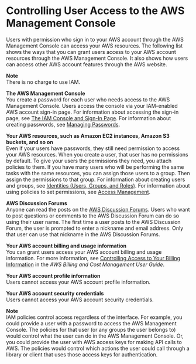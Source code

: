 # Controlling User Access to the AWS Management Console<a name="console_controlling-access"></a>

Users with permission who sign in to your AWS account through the AWS Management Console can access your AWS resources\. The following list shows the ways that you can grant users access to your AWS account resources through the AWS Management Console\. It also shows how users can access other AWS account features through the AWS website\.

**Note**  
There is no charge to use IAM\.

**The AWS Management Console**  
You create a password for each user who needs access to the AWS Management Console\. Users access the console via your IAM\-enabled AWS account sign\-in page\. For information about accessing the sign\-in page, see [The IAM Console and Sign\-In Page](console.md)\. For information about creating passwords, see [Managing Passwords](id_credentials_passwords.md)\.

**Your AWS resources, such as Amazon EC2 instances, Amazon S3 buckets, and so on**  
Even if your users have passwords, they still need permission to access your AWS resources\. When you create a user, that user has no permissions by default\. To give your users the permissions they need, you attach policies to them\. If you have many users who will be performing the same tasks with the same resources, you can assign those users to a group\. Then assign the permissions to that group\. For information about creating users and groups, see [Identities \(Users, Groups, and Roles\)](id.md)\. For information about using policies to set permissions, see [Access Management](access.md)\.

**AWS Discussion Forums**  
Anyone can read the posts on the [AWS Discussion Forums](https://forums.aws.amazon.com/)\. Users who want to post questions or comments to the AWS Discussion Forum can do so using their user name\. The first time a user posts to the AWS Discussion Forum, the user is prompted to enter a nickname and email address\. Only that user can use that nickname in the AWS Discussion Forums\. 

**Your AWS account billing and usage information**  
You can grant users access your AWS account billing and usage information\. For more information, see [ Controlling Access to Your Billing Information](https://docs.aws.amazon.com/awsaccountbilling/latest/aboutv2/control-access-billing.html) in the *AWS Billing and Cost Management User Guide*\. 

**Your AWS account profile information**  
Users cannot access your AWS account profile information\.

**Your AWS account security credentials**  
Users cannot access your AWS account security credentials\.

**Note**  
IAM policies control access regardless of the interface\. For example, you could provide a user with a password to access the AWS Management Console\. The policies for that user \(or any groups the user belongs to\) would control what the user can do in the AWS Management Console\. Or, you could provide the user with AWS access keys for making API calls to AWS\. The policies would control which actions the user could call through a library or client that uses those access keys for authentication\.